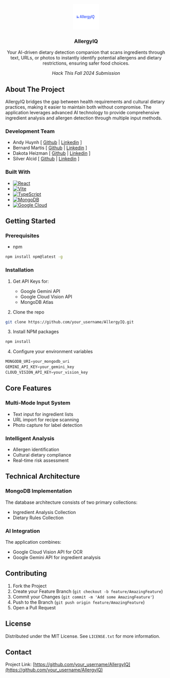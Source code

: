 <br />
<div align="center">
  <a href="https://github.com/github_username/repo_name">
    <img src="images/logo.png" alt="Logo" width="80" height="80">
  </a>

<h3 align="center">AllergyIQ</h3>

  <p align="center">
    Your AI-driven dietary detection companion that scans ingredients through text, URLs, or photos to instantly identify potential allergens and dietary restrictions, ensuring safer food choices.
  </p>

  <p align="center">
    <i>Hack This Fall 2024 Submission</i>
  </p>

</div>

## About The Project

AllergyIQ bridges the gap between health requirements and cultural dietary practices, making it easier to maintain both without compromise. The application leverages advanced AI technology to provide comprehensive ingredient analysis and allergen detection through multiple input methods.

### Development Team
- Andy Huynh [ [Github](https://github.com/AH-Huynh942) | [Linkedin](https://www.linkedin.com/in/andy-huynh-5a572791/) ]
- Bernard Martis [ [Github](https://github.com/bernardm) | [Linkedin](https://www.linkedin.com/in/bernard-martis/) ]
- Dakota Heizman [ [Github](https://github.com/DakotaH5000) | [Linkedin](https://www.linkedin.com/in/Dakota-Heizman/) ]
- Silver Alcid [ [Github](https://github.com/silveralcid) | [Linkedin](https://www.linkedin.com/in/silveralcid/) ]

### Built With

* [![React][React.js]][React-url]
* [![Vite][Vite.js]][Vite-url]
* [![TypeScript][TypeScript.js]][TypeScript-url]
* [![MongoDB][MongoDB.js]][MongoDB-url]
* [![Google Cloud][GoogleCloud.js]][GoogleCloud-url]

## Getting Started

### Prerequisites

* npm
```sh
npm install npm@latest -g
```

### Installation

1. Get API Keys for:
   - Google Gemini API
   - Google Cloud Vision API
   - MongoDB Atlas

2. Clone the repo
```sh
git clone https://github.com/your_username/AllergyIQ.git
```

3. Install NPM packages
```sh
npm install
```

4. Configure your environment variables
```js
MONGODB_URI=your_mongodb_uri
GEMINI_API_KEY=your_gemini_key
CLOUD_VISION_API_KEY=your_vision_key
```

## Core Features

### Multi-Mode Input System
- Text input for ingredient lists
- URL import for recipe scanning
- Photo capture for label detection 

### Intelligent Analysis
- Allergen identification
- Cultural dietary compliance
- Real-time risk assessment 

## Technical Architecture

### MongoDB Implementation
The database architecture consists of two primary collections:
- Ingredient Analysis Collection
- Dietary Rules Collection 

### AI Integration
The application combines:
- Google Cloud Vision API for OCR
- Google Gemini API for ingredient analysis 

## Contributing

1. Fork the Project
2. Create your Feature Branch (`git checkout -b feature/AmazingFeature`)
3. Commit your Changes (`git commit -m 'Add some AmazingFeature'`)
4. Push to the Branch (`git push origin feature/AmazingFeature`)
5. Open a Pull Request

## License

Distributed under the MIT License. See `LICENSE.txt` for more information.

## Contact

Project Link: [https://github.com/your_username/AllergyIQ](https://github.com/your_username/AllergyIQ)

[React.js]: https://img.shields.io/badge/React-20232A?style=for-the-badge&logo=react&logoColor=61DAFB
[React-url]: https://reactjs.org/
[Vite.js]: https://img.shields.io/badge/Vite-646CFF?style=for-the-badge&logo=vite&logoColor=white
[Vite-url]: https://vitejs.dev/
[TypeScript.js]: https://img.shields.io/badge/TypeScript-007ACC?style=for-the-badge&logo=typescript&logoColor=white
[TypeScript-url]: https://www.typescriptlang.org/
[MongoDB.js]: https://img.shields.io/badge/MongoDB-4EA94B?style=for-the-badge&logo=mongodb&logoColor=white
[MongoDB-url]: https://www.mongodb.com/
[GoogleCloud.js]: https://img.shields.io/badge/Google_Cloud-4285F4?style=for-the-badge&logo=google-cloud&logoColor=white
[GoogleCloud-url]: https://cloud.google.com/
